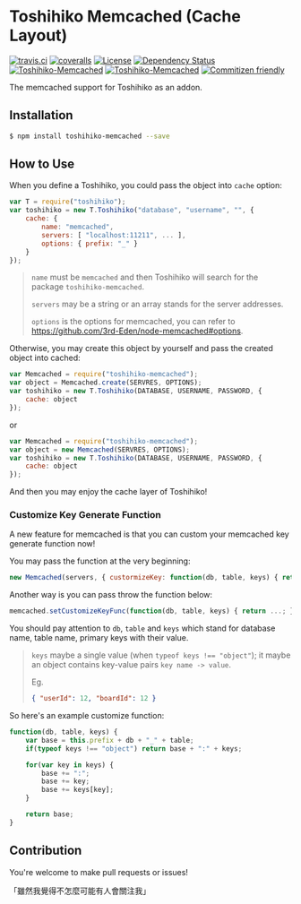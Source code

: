 # Toshihiko Memcached (Cache Layout)

[![travis.ci](https://img.shields.io/travis/XadillaX/Toshihiko-Memcached.svg)](https://travis-ci.org/XadillaX/Toshihiko-Memcached)
[![coveralls](https://img.shields.io/coveralls/XadillaX/Toshihiko-Memcached.svg)](https://coveralls.io/r/XadillaX/Toshihiko-Memcached)
[![License](https://img.shields.io/npm/l/toshihiko-memcached.svg?style=flat)](https://www.npmjs.org/package/toshihiko-memcached)
[![Dependency Status](https://david-dm.org/XadillaX/Toshihiko-Memcached.svg)](https://david-dm.org/XadillaX/Toshihiko-Memcached)
[![Toshihiko-Memcached](http://img.shields.io/npm/v/toshihiko-memcached.svg)](https://www.npmjs.org/package/toshihiko-memcached)
[![Toshihiko-Memcached](http://img.shields.io/npm/dm/toshihiko-memcached.svg)](https://www.npmjs.org/package/toshihiko-memcached)
[![Commitizen friendly](https://img.shields.io/badge/commitizen-friendly-brightgreen.svg)](https://github.com/XadillaX/Toshihiko-Memcached)

The memcached support for Toshihiko as an addon.

## Installation

```sh
$ npm install toshihiko-memcached --save
```

## How to Use

When you define a Toshihiko, you could pass the object into `cache` option:

```javascript
var T = require("toshihiko");
var toshihiko = new T.Toshihiko("database", "username", "", {
    cache: {
        name: "memcached",
        servers: [ "localhost:11211", ... ],
        options: { prefix: "_" }
    }
});
```

> `name` must be `memcached` and then Toshihiko will search for the package `toshihiko-memcached`.
>
> `servers` may be a string or an array stands for the server addresses.
>
> `options` is the options for memcached, you can refer to https://github.com/3rd-Eden/node-memcached#options.

Otherwise, you may create this object by yourself and pass the created object into cached:

```javascript
var Memcached = require("toshihiko-memcached");
var object = Memcached.create(SERVRES, OPTIONS);
var toshihiko = new T.Toshihiko(DATABASE, USERNAME, PASSWORD, {
    cache: object
});
```

or

```javascript
var Memcached = require("toshihiko-memcached");
var object = new Memcached(SERVRES, OPTIONS);
var toshihiko = new T.Toshihiko(DATABASE, USERNAME, PASSWORD, {
    cache: object
});
```

And then you may enjoy the cache layer of Toshihiko!

### Customize Key Generate Function

A new feature for memcached is that you can custom your memcached key generate function now!

You may pass the function at the very beginning:

```javascript
new Memcached(servers, { custormizeKey: function(db, table, keys) { return ...; } });
```

Another way is you can pass throw the function below:

```javascript
memcached.setCustomizeKeyFunc(function(db, table, keys) { return ...; });
```

You should pay attention to `db`, `table` and `keys` which stand for database name, table name, primary keys with their value.

> `keys` maybe a single value (when `typeof keys !== "object"`); it maybe an object contains key-value pairs `key name -> value`.
>
> Eg.
>
> ```json
> { "userId": 12, "boardId": 12 }
> ```

So here's an example customize function:

```javascript
function(db, table, keys) {
    var base = this.prefix + db + "_" + table;
    if(typeof keys !== "object") return base + ":" + keys;

    for(var key in keys) {
        base += ":";
        base += key;
        base += keys[key];
    }

    return base;
}
```

## Contribution

You're welcome to make pull requests or issues!

「雖然我覺得不怎麼可能有人會關注我」
